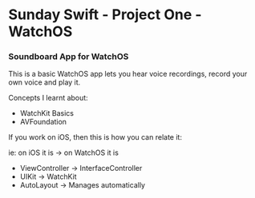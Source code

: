 # Sunday Swift - Project One - WatchOS

### Soundboard App for WatchOS

This is a basic WatchOS app lets you hear voice recordings, record your own voice and play it.

Concepts I learnt about:

- WatchKit Basics
- AVFoundation

If you work on iOS, then this is how you can relate it:

ie: on iOS it is -> on WatchOS it is

- ViewController -> InterfaceController
- UIKit -> WatchKit
- AutoLayout -> Manages automatically 

